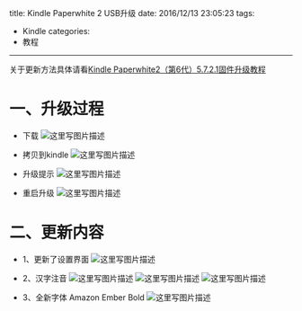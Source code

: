 title: Kindle Paperwhite 2 USB升级
date: 2016/12/13 23:05:23
tags:
- Kindle
categories:
- 教程
---

关于更新方法具体请看[Kindle Paperwhite2（第6代）5.7.2.1固件升级教程](http://blog.csdn.net/u011303443/article/details/50791773)

# 一、升级过程
- 下载
![这里写图片描述](http://img.blog.csdn.net/20161213220745915?watermark/2/text/aHR0cDovL2Jsb2cuY3Nkbi5uZXQvdTAxMTMwMzQ0Mw==/font/5a6L5L2T/fontsize/400/fill/I0JBQkFCMA==/dissolve/70/gravity/SouthEast)

<!-- more -->

- 拷贝到kindle
![这里写图片描述](http://img.blog.csdn.net/20161213220814207?watermark/2/text/aHR0cDovL2Jsb2cuY3Nkbi5uZXQvdTAxMTMwMzQ0Mw==/font/5a6L5L2T/fontsize/400/fill/I0JBQkFCMA==/dissolve/70/gravity/SouthEast)

- 升级提示
![这里写图片描述](http://img.blog.csdn.net/20161213221605991?watermark/2/text/aHR0cDovL2Jsb2cuY3Nkbi5uZXQvdTAxMTMwMzQ0Mw==/font/5a6L5L2T/fontsize/400/fill/I0JBQkFCMA==/dissolve/70/gravity/SouthEast)

- 重启升级
![这里写图片描述](http://img.blog.csdn.net/20161213221618006?watermark/2/text/aHR0cDovL2Jsb2cuY3Nkbi5uZXQvdTAxMTMwMzQ0Mw==/font/5a6L5L2T/fontsize/400/fill/I0JBQkFCMA==/dissolve/70/gravity/SouthEast)


# 二、更新内容
- 1、更新了设置界面
![这里写图片描述](http://img.blog.csdn.net/20161213221823119?watermark/2/text/aHR0cDovL2Jsb2cuY3Nkbi5uZXQvdTAxMTMwMzQ0Mw==/font/5a6L5L2T/fontsize/400/fill/I0JBQkFCMA==/dissolve/70/gravity/SouthEast)

- 2、汉字注音
![这里写图片描述](http://img.blog.csdn.net/20161213221852073?watermark/2/text/aHR0cDovL2Jsb2cuY3Nkbi5uZXQvdTAxMTMwMzQ0Mw==/font/5a6L5L2T/fontsize/400/fill/I0JBQkFCMA==/dissolve/70/gravity/SouthEast)
![这里写图片描述](http://img.blog.csdn.net/20161213221905620?watermark/2/text/aHR0cDovL2Jsb2cuY3Nkbi5uZXQvdTAxMTMwMzQ0Mw==/font/5a6L5L2T/fontsize/400/fill/I0JBQkFCMA==/dissolve/70/gravity/SouthEast)
![这里写图片描述](http://img.blog.csdn.net/20161213221931446?watermark/2/text/aHR0cDovL2Jsb2cuY3Nkbi5uZXQvdTAxMTMwMzQ0Mw==/font/5a6L5L2T/fontsize/400/fill/I0JBQkFCMA==/dissolve/70/gravity/SouthEast)


- 3、全新字体 Amazon Ember Bold
![这里写图片描述](http://img.blog.csdn.net/20161213222000836?watermark/2/text/aHR0cDovL2Jsb2cuY3Nkbi5uZXQvdTAxMTMwMzQ0Mw==/font/5a6L5L2T/fontsize/400/fill/I0JBQkFCMA==/dissolve/70/gravity/SouthEast)
